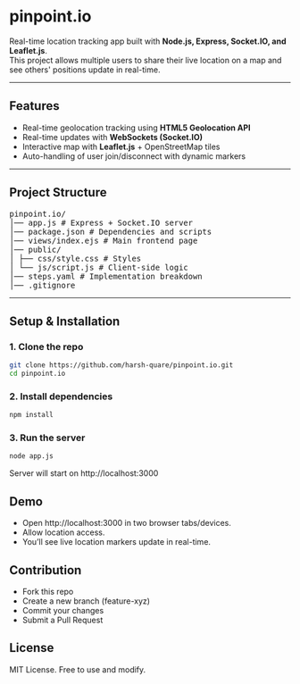 # pinpoint.io  

Real-time location tracking app built with **Node.js, Express, Socket.IO, and Leaflet.js**.  
This project allows multiple users to share their live location on a map and see others' positions update in real-time.  

---

## Features  
- Real-time geolocation tracking using **HTML5 Geolocation API**  
- Real-time updates with **WebSockets (Socket.IO)**  
- Interactive map with **Leaflet.js** + OpenStreetMap tiles  
- Auto-handling of user join/disconnect with dynamic markers  

---

## Project Structure  
<pre>
pinpoint.io/
│── app.js # Express + Socket.IO server
│── package.json # Dependencies and scripts
│── views/index.ejs # Main frontend page
│── public/
│ ├── css/style.css # Styles
│ └── js/script.js # Client-side logic
│── steps.yaml # Implementation breakdown
│── .gitignore
</pre>
---

## Setup & Installation  

### 1. Clone the repo  
```bash
git clone https://github.com/harsh-quare/pinpoint.io.git
cd pinpoint.io
```

### 2. Install dependencies 
```bash
npm install
```

### 3. Run the server  
```bash
node app.js
```

Server will start on http://localhost:3000

## Demo
- Open http://localhost:3000 in two browser tabs/devices.
- Allow location access.
- You’ll see live location markers update in real-time.

## Contribution
- Fork this repo
- Create a new branch (feature-xyz)
- Commit your changes
- Submit a Pull Request

## License
MIT License. Free to use and modify.
